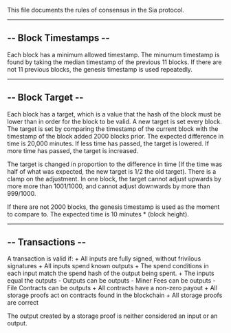 This file documents the rules of consensus in the Sia protocol.

----------------------
-- Block Timestamps --
----------------------

Each block has a minimum allowed timestamp. The minumum timestamp is found by
taking the median timestamp of the previous 11 blocks. If there are not 11
previous blocks, the genesis timestamp is used repeatedly.

------------------
-- Block Target --
------------------

Each block has a target, which is a value that the hash of the block must be
lower than in order for the block to be valid. A new target is set every block.
The target is set by comparing the timestamp of the current block with the
timestamp of the block added 2000 blocks prior. The expected difference in time
is 20,000 minutes. If less time has passed, the target is lowered. If more time
has passed, the target is increased.

The target is changed in proportion to the difference in time (If the time was
half of what was expected, the new target is 1/2 the old target). There is a
clamp on the adjustment. In one block, the target cannot adjust upwards by more
more than 1001/1000, and cannot adjust downwards by more than 999/1000.

If there are not 2000 blocks, the genesis timestamp is used as the moment to
compare to. The expected time is 10 minutes * (block height).

------------------
-- Transactions --
------------------

A transaction is valid if:
	+ All inputs are fully signed, without frivilous signatures
	+ All inputs spend known outputs
	+ The spend conditions in each input match the spend hash of the output
		being spent.
	+ The inputs equal the outputs
		- Outputs can be outputs
		- Miner Fees can be outputs
		- File Contracts can be outputs
	+ All contracts have a non-zero payout
	+ All storage proofs act on contracts found in the blockchain
	+ All storage proofs are correct

The output created by a storage proof is neither considered an input or an
output.
